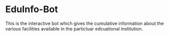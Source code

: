 # EduInfo-Bot

This is the interactive bot which gives the cumulative information about the various facilities available in the particluar edcuational institution.

